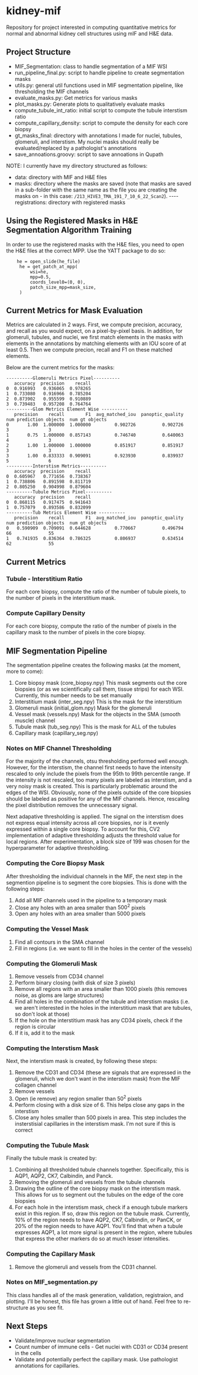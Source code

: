 # kidney-mif

Repository for project interested in computing quantitative metrics for normal and abnormal kidney cell structures using mIF and H&E data.

## Project Structure
- MIF_Segmentation: class to handle segmentation of a MIF WSI
- run_pipeline_final.py: script to handle pipeline to create segmentation masks 
- utils.py: general util functions used in MIF segmentation pipeline, like thresholding the MIF channels
- evaluate_masks.py: Get metrics for various masks
- plot_masks.py: Generate plots to qualitatively evaluate masks
- compute_tubule_int_ratio: initial script to compute the tubule interstism ratio
- compute_capillary_density: script to compute the density for each core biopsy
- gt_masks_final: directory with annotations I made for nuclei, tubules, glomeruli, and interstism. My nuclei masks should really be evaluated/replaced by a pathologist's annotations
- save_annoations.groovy: script to save annoations in Qupath
 

NOTE: I currently have my directory structured as follows: 
- data: directory with MIF and H&E files
- masks: directory where the masks are saved (note that masks are saved in a sub-folder with the same name as the file you are creating the masks on - in this case: `/213_HIVE3_TMA_191_7_10_6_22_Scan2`).
---- registrations: directory with registered masks

## Using the Registered Masks in H&E Segmentation Algorithm Training

In order to use the registered masks with the H&E files, you need to open the H&E files at the correct MPP. Use the YATT package to do so:

```
    he = open_slide(he_file)
     he = get_patch_at_mpp(
         wsi=he,
         mpp=0.5,
         coords_level0=(0, 0),
         patch_size_mpp=mask_size,
     )
```

## Current Metrics for Mask Evaluation 

Metrics are calculated in 2 ways. First, we compute precision, accuracy, and recall as you would expect,
on a pixel-by-pixel basis. In addition, for glomeruli, tubules, and nuclei, we first match elements in the masks with elements in the annotations by matching elements with an IOU score of at least 0.5. Then we compute precion, recall and F1 on these matched elements.

Below are the current metrics for the masks: 

```
----------Glomeruli Metrics Pixel----------
   accuracy  precision    recall
0  0.916993   0.936065  0.978265
1  0.733080   0.916966  0.785204
2  0.873902   0.955599  0.910889
3  0.739483   0.957208  0.764764
----------Glom Metrics Element Wise ----------
   precision    recall        F1  avg_matched_iou  panoptic_quality  num prediction objects  num gt objects
0       1.00  1.000000  1.000000         0.902726          0.902726                       3               3
1       0.75  1.000000  0.857143         0.746740          0.640063                       4               3
2       1.00  1.000000  1.000000         0.851917          0.851917                       3               3
3       1.00  0.833333  0.909091         0.923930          0.839937                       5               6
----------Interstism Metrics----------
   accuracy  precision    recall
0  0.605967   0.771656  0.738367
1  0.738806   0.891598  0.811719
2  0.805250   0.904998  0.879604
----------Tubule Metrics Pixel----------
   accuracy  precision    recall
0  0.868115   0.917475  0.941643
1  0.757079   0.893586  0.832099
----------Tub Metrics Element Wise ----------
   precision    recall        F1  avg_matched_iou  panoptic_quality  num prediction objects  num gt objects
0   0.590909  0.709091  0.644628         0.770667          0.496794                      66              55
1   0.741935  0.836364  0.786325         0.806937          0.634514                      62              55
```

## Current Metrics 

### Tubule - Interstitium Ratio

For each core biopsy, compute the ratio of the number of tubule pixels, to the number of pixels in the interstitium mask.

### Compute Capillary Density  

For each core biopsy, compute the ratio of the number of pixels in the capillary mask to the number of pixels in the core biopsy. 

## MIF Segmentation Pipeline

The segmentation pipeline creates the following masks (at the moment, more to come):
1. Core biopsy mask (core_biopsy.npy)
    This mask segments out the core biopsies (or as we scientifically call them, tissue strips) for each WSI. Currently, this number needs to be set manually
2. Interstitium mask (inter_seg.npy)
    This is the mask for the interstitium
3. Glomeruli mask (initial_glom.npy)
   Mask for the glomeruli
4. Vessel mask (vessels.npy)
    Mask for the objects in the SMA (smooth muscle) channel 
5. Tubule mask (tub_seg.npy)
    This is the mask for ALL of the tubules
6. Capillary mask (capillary_seg.npy)
   

    
### Notes on MIF Channel Thresholding

For the majority of the channels, otsu thresholding performed well enough. However, for the interstism, the channel first needs to have the intensity rescaled to only include the pixels from the 95th to 99th percentile range. If the intensity is not rescaled, too many pixels are labeled as interstism, and a very noisy mask is created. This is particularly problematic around the edges of the WSI. Obviously, none of the pixels outside of the core biopsies should be labeled as positive for any of the MIF channels. Hence, rescaling the pixel distribution removes the unnecessary signal. 

Next adapative thresholding is applied. The signal on the interstism does not express equal intensity across all core biopsies, nor is it evenly expressed within a single core biopsy. To account for this, CV2 implementation of adaptive thresholding adjusts the threshold value for local regions. After experimentation, a block size of 199 was chosen for the hyperparameter for adaptive thresholding.
    
### Computing the Core Biopsy Mask

After thresholding the individual channels in the MIF, the next step in the segmention pipeline is to segment the core biopsies. This is done with the following steps:
1. Add all MIF channels used in the pipeline to a temporary mask
2. Close any holes with an area smaller than $500^2$ pixels 
3. Open any holes with an area smaller than 5000 pixels

### Computing the Vessel Mask
1. Find all contours in the SMA channel
2. Fill in regions (i.e. we want to fill in the holes in the center of the vessels)

### Computing the Glomeruli Mask
1. Remove vessels from CD34 channel
2. Perform binary closing (with disk of size 3 pixels)
3. Remove all regions with an area smaller than 1000 pixels (this removes noise, as gloms are large structures)
4. Find all holes in the combination of the tubule and interstism masks (i.e. we aren't interested in the holes in the interstitium mask that are tubules, so don't look at those)
5. If the hole on the interstitium mask has any CD34 pixels, check if the region is circular
6. If it is, add it to the mask

### Computing the Interstism Mask 

Next, the interstism mask is created, by following these steps:
1. Remove the CD31 and CD34 (these are signals that are expressed in the glomeruli, which we don't want in the interstism mask) from the MIF collagen channel
2. Remove vessels 
3. Open (ie remove) any region smaller than $50^2$ pixels
4. Perform closing with a disk size of 6. This helps close any gaps in the interstism
5. Close any holes smaller than 500 pixels in area. This step includes the insterstisial capillaries in the interstism mask. I'm not sure if this is correct

### Computing the Tubule Mask

Finally the tubule mask is created by:
1. Combining all thresholded tubule channels together. Specifically, this is AQP1, AQP2, CK7, Calbindin, and Panck.
2. Removing the glomeruli and vessels from the tubule channels 
3. Drawing the outline of the core biopsy mask on the interstism mask. This allows for us to segment out the tubules on the edge of the core biopsies
4. For each hole in the interstism mask, check if a enough tubule markers exist in this region. If so, draw this region on the tubule mask. Currently, 10% of the region needs to have AQP2, CK7, Calbindin, or PanCK, or 20% of the region needs to have AQP1. You'll find that when a tubule expresses AQP1, a lot more signal is present in the region, where tubules that express the other markers do so at much lesser intensities. 


### Computing the Capillary Mask 
1. Remove the glomeruli and vessels from the CD31 channel. 

### Notes on MIF_segmentation.py

This class handles all of the mask generation, validation, registraion, and plotting. I'll be honest, this file has grown a little out of hand. Feel free to re-structure as you see fit. 


## Next Steps 
- Validate/improve nuclear segmentation
- Count number of immune cells
      - Get nuclei with CD31 or CD34 present in the cells
- Validate and potentially perfect the capillary mask. Use pathologist annotations for capillaries. 



